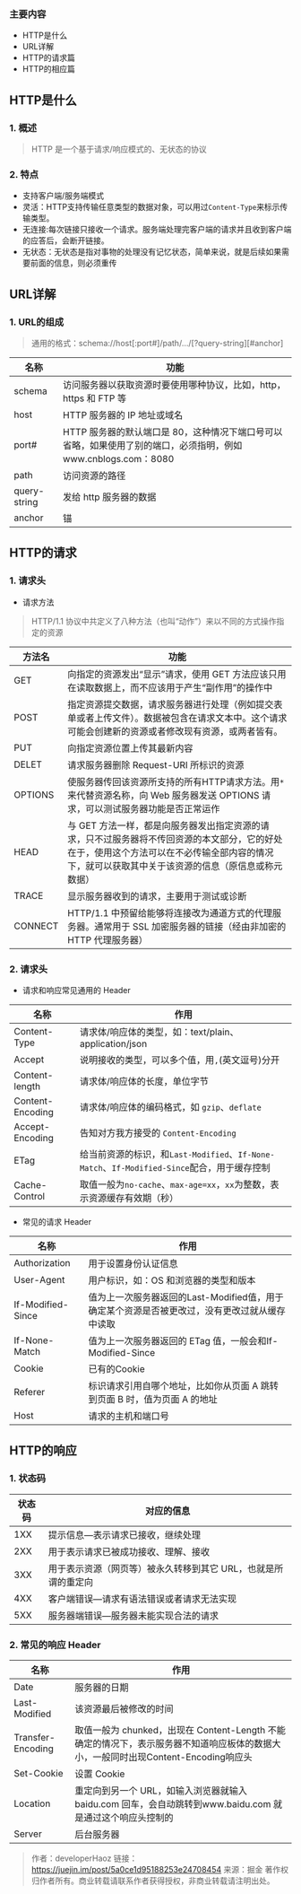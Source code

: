 ### 主要内容 ###
- HTTP是什么
- URL详解
- HTTP的请求篇
- HTTP的相应篇

## HTTP是什么
### 1. 概述

> HTTP 是一个基于请求/响应模式的、无状态的协议
    
### 2. 特点

- 支持客户端/服务端模式
- 灵活：HTTP支持传输任意类型的数据对象，可以用过`Content-Type`来标示传输类型。
- 无连接:每次链接只接收一个请求。服务端处理完客户端的请求并且收到客户端的应答后，会断开链接。
- 无状态：无状态是指对事物的处理没有记忆状态，简单来说，就是后续如果需要前面的信息，则必须重传

## URL详解
### 1. URL的组成

> 通用的格式：schema://host[:port#]/path/…/[?query-string][#anchor]

| 名称 | 功能 |
|---   | ---  |
|schema|访问服务器以获取资源时要使用哪种协议，比如，http，https 和 FTP 等|
|host  |HTTP 服务器的 IP 地址或域名|
|port# |HTTP 服务器的默认端口是 80，这种情况下端口号可以省略，如果使用了别的端口，必须指明，例如www.cnblogs.com：8080|
|path  |访问资源的路径|
|query-string |发给 http 服务器的数据|
|anchor|锚    |

## HTTP的请求
### 1. 请求头
- 请求方法
> HTTP/1.1 协议中共定义了八种方法（也叫“动作”）来以不同的方式操作指定的资源

| 方法名 | 功能 | 
|---     |---   |
|GET     |向指定的资源发出“显示”请求，使用 GET 方法应该只用在读取数据上，而不应该用于产生“副作用”的操作中    |
|POST    |指定资源提交数据，请求服务器进行处理（例如提交表单或者上传文件）。数据被包含在请求文本中。这个请求可能会创建新的资源或者修改现有资源，或两者皆有。      |
|PUT     |向指定资源位置上传其最新内容      |
|DELET   |请求服务器删除 Request-URI 所标识的资源      |
|OPTIONS |使服务器传回该资源所支持的所有HTTP请求方法。用`*`来代替资源名称，向 Web 服务器发送 OPTIONS 请求，可以测试服务器功能是否正常运作      |
|HEAD    |与 GET 方法一样，都是向服务器发出指定资源的请求，只不过服务器将不传回资源的本文部分，它的好处在于，使用这个方法可以在不必传输全部内容的情况下，就可以获取其中关于该资源的信息（原信息或称元数据）      |
|TRACE   |显示服务器收到的请求，主要用于测试或诊断      |
|CONNECT |HTTP/1.1 中预留给能够将连接改为通道方式的代理服务器。通常用于 SSL 加密服务器的链接（经由非加密的 HTTP 代理服务器）      |
### 2. 请求头
- 请求和响应常见通用的 Header

| 名称 | 作用 | 
|---   |---|
| Content-Type | 请求体/响应体的类型，如：text/plain、application/json |
|Accept|说明接收的类型，可以多个值，用`,`(英文逗号)分开|
|Content-length|请求体/响应体的长度，单位字节|
|Content-Encoding|请求体/响应体的编码格式，如 `gzip`、`deflate`|
|Accept-Encoding|告知对方我方接受的 `Content-Encoding`|
| ETag | 给当前资源的标识，和`Last-Modified`、`If-None-Match`、`If-Modified-Since`配合，用于缓存控制|
|Cache-Control|取值一般为`no-cache`、`max-age=xx`，`xx`为整数，表示资源缓存有效期（秒）|

- 常见的请求 Header

| 名称 | 作用 | 
|---   |---|
|Authorization|用于设置身份认证信息|
|User-Agent|用户标识，如：OS 和浏览器的类型和版本|
|If-Modified-Since|值为上一次服务器返回的Last-Modified值，用于确定某个资源是否被更改过，没有更改过就从缓存中读取|
|If-None-Match|值为上一次服务器返回的 ETag 值，一般会和If-Modified-Since|
|Cookie|已有的Cookie|
|Referer|标识请求引用自哪个地址，比如你从页面 A 跳转到页面 B 时，值为页面 A 的地址|
|Host|请求的主机和端口号|

## HTTP的响应
### 1. 状态码
| 状态码 | 对应的信息 | 
|---   |---|
|1XX|提示信息—表示请求已接收，继续处理|
|2XX|用于表示请求已被成功接收、理解、接收|
|3XX|用于表示资源（网页等）被永久转移到其它 URL，也就是所谓的重定向|
|4XX|客户端错误—请求有语法错误或者请求无法实现|
|5XX|服务器端错误—服务器未能实现合法的请求|

### 2. 常见的响应 Header

| 名称 | 作用 | 
|---   |---|
|Date|服务器的日期|
|Last-Modified|该资源最后被修改的时间|
|Transfer-Encoding|取值一般为 chunked，出现在 Content-Length 不能确定的情况下，表示服务器不知道响应板体的数据大小，一般同时出现Content-Encoding响应头|
|Set-Cookie|设置 Cookie|
|Location|重定向到另一个 URL，如输入浏览器就输入 baidu.com 回车，会自动跳转到www.baidu.com 就是通过这个响应头控制的|
|Server|后台服务器|


>作者：developerHaoz
链接：https://juejin.im/post/5a0ce1d95188253e24708454
来源：掘金
著作权归作者所有。商业转载请联系作者获得授权，非商业转载请注明出处。